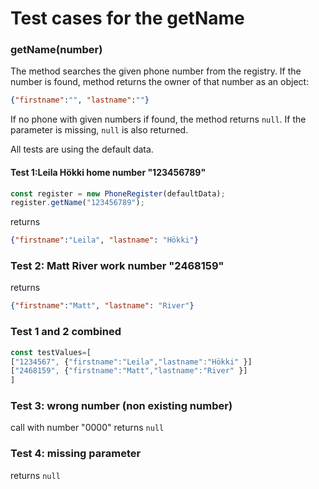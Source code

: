 # Test cases for the getName

### **getName(number)**

The method searches the given phone number from the registry. If the number is found, method returns the owner of that number as an object:

```json
{"firstname":"", "lastname":""}
```

If no phone with given numbers if found, the method returns `null`.
If the parameter is missing, `null` is also returned.

All tests are using the default data.

#### Test 1:Leila Hökki home number "123456789"
```js
const register = new PhoneRegister(defaultData);
register.getName("123456789");
```

returns
```json
{"firstname":"Leila", "lastname": "Hökki"}
```

### Test 2: Matt River work number "2468159"

returns
```json
{"firstname":"Matt", "lastname": "River"}
```

### Test 1 and 2 combined
```js
const testValues=[
["1234567", {"firstname":"Leila","lastname":"Hökki" }]
["2468159", {"firstname":"Matt","lastname":"River" }]
]
```

### Test 3: wrong number (non existing number)
call with number "0000"
returns `null`

### Test 4: missing parameter
returns `null`